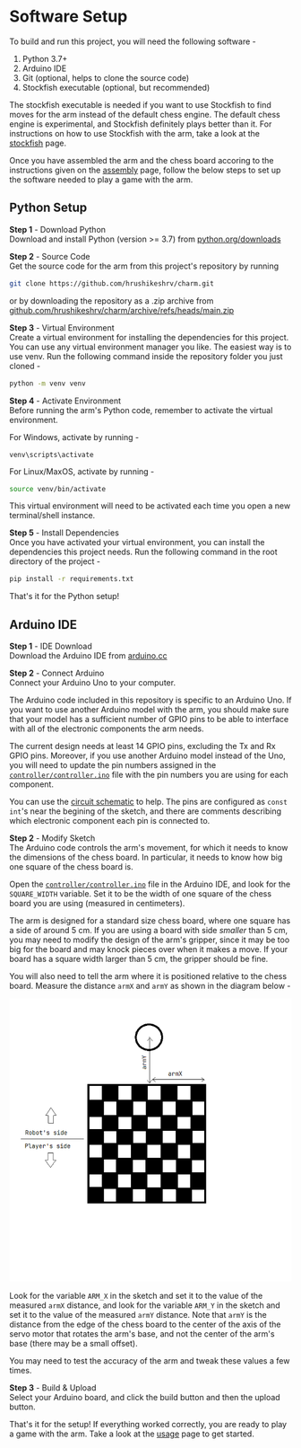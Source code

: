 # Software Setup
To build and run this project, you will need the following software -

1. Python 3.7+
2. Arduino IDE
3. Git (optional, helps to clone the source code)
4. Stockfish executable (optional, but recommended)

The stockfish executable is needed if you want to use Stockfish to find moves for the arm instead of the default chess engine. The default chess engine is experimental, and Stockfish definitely plays better than it. For instructions on how to use Stockfish with the arm, take a look at the [stockfish](./stockfish.md) page.

Once you have assembled the arm and the chess board accoring to the instructions given on the [assembly](./assemble.md) page, follow the below steps to set up the software needed to play a game with the arm.

## Python Setup  
**Step 1** - Download Python  
Download and install Python (version >= 3.7) from [python.org/downloads](https://python.org/downloads)

**Step 2** - Source Code  
Get the source code for the arm from this project's repository by running 
```bash
git clone https://github.com/hrushikeshrv/charm.git
```
or by downloading the repository as a .zip archive from [github.com/hrushikeshrv/charm/archive/refs/heads/main.zip](https://github.com/hrushikeshrv/charm/archive/refs/heads/main.zip)

**Step 3** - Virtual Environment  
Create a virtual environment for installing the dependencies for this project. You can use any virtual environment manager you like. The easiest way is to use venv. Run the following command inside the repository folder you just cloned -

```bash
python -m venv venv
```

**Step 4** - Activate Environment  
Before running the arm's Python code, remember to activate the virtual environment.

For Windows, activate by running -
```
venv\scripts\activate
```

For Linux/MaxOS, activate by running -
```bash
source venv/bin/activate
```

This virtual environment will need to be activated each time you open a new terminal/shell instance.

**Step 5** - Install Dependencies  
Once you have activated your virtual environment, you can install the dependencies this project needs. Run the following command in the root directory of the project -

```bash
pip install -r requirements.txt
```

That's it for the Python setup!

## Arduino IDE

**Step 1** - IDE Download  
Download the Arduino IDE from [arduino.cc](https://www.arduino.cc/en/software)

**Step 2** - Connect Arduino  
Connect your Arduino Uno to your computer. 

The Arduino code included in this repository is specific to an Arduino Uno. If you want to use another Arduino model with the arm, you should make sure that your model has a sufficient number of GPIO pins to be able to interface with all of the electronic components the arm needs.

The current design needs at least 14 GPIO pins, excluding the Tx and Rx GPIO pins. Moreover, if you use another Arduino model instead of the Uno, you will need to update the pin numbers assigned in the [`controller/controller.ino`](https://github.com/hrushikeshrv/charm/tree/main/controller) file with the pin numbers you are using for each component.

You can use the [circuit schematic](./data/chessbot.kicad_sch) to help. The pins are configured as `const int`'s near the begining of the sketch, and there are comments describing which electronic component each pin is connected to.

**Step 2** - Modify Sketch  
The Arduino code controls the arm's movement, for which it needs to know the dimensions of the chess board. In particular, it needs to know how big one square of the chess board is. 

Open the [`controller/controller.ino`](https://github.com/hrushikeshrv/charm/tree/main/controller) file in the Arduino IDE, and look for the `SQUARE_WIDTH` variable. Set it to be the width of one square of the chess board you are using (measured in centimeters).

The arm is designed for a standard size chess board, where one square has a side of around 5 cm. If you are using a board with side _smaller_ than 5 cm, you may need to modify the design of the arm's gripper, since it may be too big for the board and may knock pieces over when it makes a move. If your board has a square  width larger than 5 cm, the gripper should be fine.

You will also need to tell the arm where it is positioned relative to the chess board. Measure the distance `armX` and `armY` as shown in the diagram below -

<img src="./media/arm-position-measurement.png" style="text-align: center;">

Look for the variable `ARM_X` in the sketch and set it to the value of the measured `armX` distance, and look for the variable `ARM_Y` in the sketch and set it to the value of the measured `armY` distance. Note that `armY` is the distance from the edge of the chess board to the center of the axis of the servo motor that rotates the arm's base, and not the center of the arm's base (there may be a small offset).

You may need to test the accuracy of the arm and tweak these values a few times.

**Step 3** - Build & Upload  
Select your Arduino board, and click the build button and then the upload button.

That's it for the setup! If everything worked correctly, you are ready to play a game with the arm. Take a look at the [usage](./usage.md) page to get started.